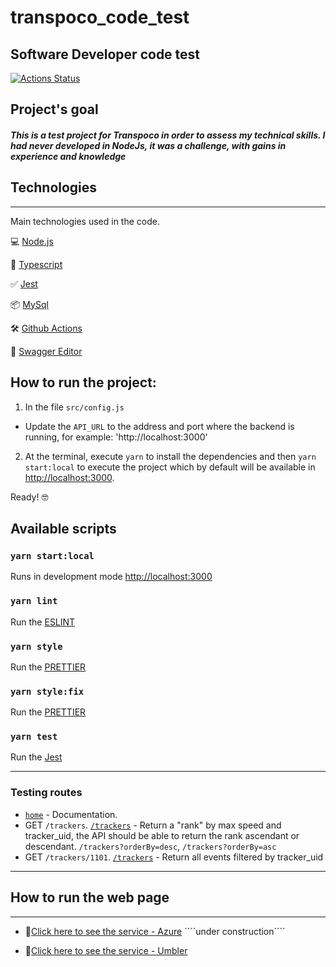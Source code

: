 # transpoco_code_test

## Software Developer code test

[![Actions Status](https://github.com/mariolfvilela/transpoco_code_test/workflows/workflow%20Transpoco%20code%20test/badge.svg)](https://github.com/mariolfvilela/transpoco_code_test/actions)

## Project's goal

##### This is a test project for Transpoco in order to assess my technical skills. I had never developed in NodeJs, it was a challenge, with gains in experience and knowledge

## Technologies

---

Main technologies used in the code.

💻 [Node.js](https://nodejs.org/)

🧰 [Typescript](https://www.typescriptlang.org/)

✅ [Jest](https://jestjs.io/)

📦 [MySql](https://www.npmjs.com/package/mysql2)

🛠 [Github Actions](https://github.com/features/actions)

📝 [Swagger Editor](http://editor.swagger.io/)

## How to run the project:

1. In the file `src/config.js`

- Update the `API_URL` to the address and port where the backend is running, for example: 'http://localhost:3000'

2. At the terminal, execute `yarn` to install the dependencies and then `yarn start:local` to execute the project which by default will be available in [http://localhost:3000](http://localhost:3000).

Ready! 🤓

## Available scripts

### `yarn start:local`

Runs in development mode [http://localhost:3000](http://localhost:3000)

### `yarn lint`

Run the [ESLINT](https://eslint.org/) <br />

### `yarn style`

Run the [PRETTIER](https://prettier.io/) <br />

### `yarn style:fix`

Run the [PRETTIER](https://prettier.io/) <br />

### `yarn test`

Run the [Jest](https://jestjs.io/) <br />

---
### Testing routes

- [`home`](http://localhost:3000/) - Documentation.
- GET `/trackers`. [`/trackers`](http://localhost:3000/trackers) - Return a "rank" by max speed and tracker_uid, the API should be able to return the rank ascendant or descendant. `/trackers?orderBy=desc`, `/trackers?orderBy=asc`
- GET `/trackers/1101`. [`/trackers`](http://localhost:3000/trackers/1101) - Return all events filtered by tracker_uid

---

## How to run the web page

---

- 🔗[Click here to see the service - Azure](https://transpoco.azurewebsites.net/trackers) ´´´´under construction´´´´

- 🔗[Click here to see the service - Umbler](http://transpoco-code-test-com.umbler.net/)
